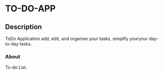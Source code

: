 # TO-DO-APP

## Description
ToDo Application add, edit, and organise your tasks, simplify youryour day-to-day tasks. 

### About
To-do List.


